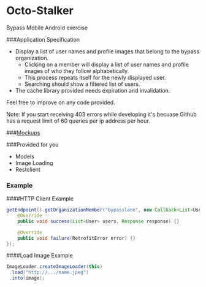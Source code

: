 Octo-Stalker
============

Bypass Mobile Android exercise

###Application Specification

+ Display a list of user names and profile images that belong to the bypass organization.
  * Clicking on a member will display a list of user names and profile images of who they follow alphabetically.
  * This process repeats itself for the newly displayed user.
  * Searching should show a filtered list of users.
+ The cache library provided needs expiration and invalidation.

Feel free to improve on any code provided.

Note: If you start receiving 403 errors while developing it's becuase Github has a request limit of 60 queries per ip address per hour.

###[Mockups](./Mockups.pdf)

###Provided for you
- Models
- Image Loading
- Restclient

### Example

####HTTP Client Example

```java
getEndpoint().getOrganizationMember("bypasslane", new Callback<List<User>>() {
    @Override
    public void success(List<User> users, Response response) {}

    @Override
    public void failure(RetrofitError error) {}
});
```
####Load Image Example
```java
ImageLoader.createImageLoader(this)
 .load("http://.../name.jpeg")
 .into(image);
```
